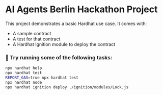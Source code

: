 # AI Agents Berlin Hackathon Project

This project demonstrates a basic Hardhat use case. It comes with:
- A sample contract
- A test for that contract
- A Hardhat Ignition module to deploy the contract

### 🔧 Try running some of the following tasks:

```bash
npx hardhat help
npx hardhat test
REPORT_GAS=true npx hardhat test
npx hardhat node
npx hardhat ignition deploy ./ignition/modules/Lock.js
